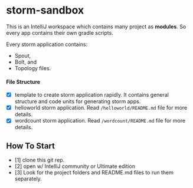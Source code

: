 # storm-sandbox
This is an IntelliJ workspace which contains many project as **modules**. So every app contains their own gradle scripts.

Every storm application contains:
 * Spout,
 * Bolt, and
 * Topology files.

#### File Structure

- [x] template to create storm application rapidly. It contains general structure and code units for generating storm apps. 
- [x] helloworld storm application. Read `/helloworld/README.md` file for more details.
- [x] wordcount storm application. Read `/wordcount/README.md` file for more details. 

## How To Start
- [1] clone this git rep.
- [2] open w/ IntelliJ community or Ultimate edition
- [3] Look for the project folders and README.md files to run them separately.